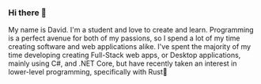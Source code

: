 ### Hi there 👋
<p>   My name is David. I'm a student and love to create and learn. Programming is a perfect avenue for both of my passions, so I spend a lot of my time creating software and web applications alike. I've spent the majority of my time developing creating Full-Stack web apps, or Desktop applications, mainly using C#, and .NET Core, but have recently taken an interest in lower-level programming, specifically with Rust🦀
</p>
